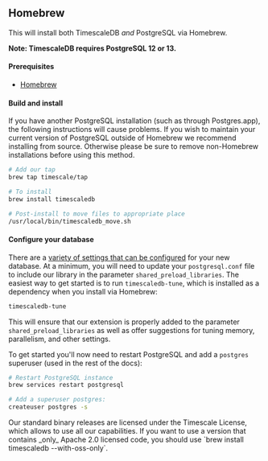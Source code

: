 ## Homebrew [](homebrew)

This will install both TimescaleDB *and* PostgreSQL via Homebrew.

**Note: TimescaleDB requires PostgreSQL 12 or 13.**

#### Prerequisites

- [Homebrew][]

#### Build and install

<highlight type="warning">
 If you have another PostgreSQL installation
(such as through Postgres.app), the following instructions will
cause problems. If you wish to maintain your current version of PostgreSQL
outside of Homebrew we recommend installing from source.  Otherwise please be
sure to remove non-Homebrew installations before using this method.
</highlight>

```bash
# Add our tap
brew tap timescale/tap

# To install
brew install timescaledb

# Post-install to move files to appropriate place
/usr/local/bin/timescaledb_move.sh
```

#### Configure your database

There are a [variety of settings that can be configured][config] for your
new database. At a minimum, you will need to update your `postgresql.conf`
file to include our library in the parameter `shared_preload_libraries`.
The easiest way to get started is to run `timescaledb-tune`, which is
installed as a dependency when you install via Homebrew:
```bash
timescaledb-tune
```

This will ensure that our extension is properly added to the parameter
`shared_preload_libraries` as well as offer suggestions for tuning memory,
parallelism, and other settings.

To get started you'll now need to restart PostgreSQL and add
a `postgres` superuser (used in the rest of the docs):

```bash
# Restart PostgreSQL instance
brew services restart postgresql

# Add a superuser postgres:
createuser postgres -s
```

<highlight type="tip">
Our standard binary releases are licensed under the Timescale License,
which allows to use all our capabilities.
If you want to use a version that contains _only_ Apache 2.0 licensed
code, you should use `brew install timescaledb --with-oss-only`.
</highlight>

[config]: /how-to-guides/configuration/postgres-config/
[Homebrew]: https://brew.sh/
[contact]: https://www.timescale.com/contact
[slack]: https://slack.timescale.com/
